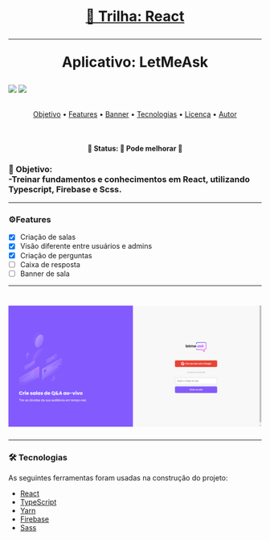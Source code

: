 <h1 align="center">
    <a href="https://pt-br.reactjs.org/">🔗 Trilha: React</a>
  <hr>
    <p align="center">Aplicativo: LetMeAsk</p>
</h1>

<div display="inline-content">
  <img src="https://img.shields.io/static/v1?label=License&message=MIT&color=green&style=for-the-badge&logo=ghost"/>
  <img src="https://img.shields.io/static/v1?label=PRs&message=Welcome&color=darkgreen&style=for-the-badge&logo=acclaim"/>
</div>

<br>

<p align="center">
 <a href="#objetivo">Objetivo</a> •
 <a href="#features">Features</a> • 
 <a href="#banner">Banner</a> • 
 <a href="#tecnologias">Tecnologias</a> • 
 <a href="#licenc-a">Licença</a> • 
 <a href="#autor">Autor</a>
</p>

<br>

<h4 align="center"> 
	🚧  Status: 🚀 Pode melhorar  🚧
</h4>

<h3 id="objetivo">
   <p>🚀 Objetivo: <br> -Treinar fundamentos e conhecimentos em React, utilizando Typescript, Firebase e Scss.</p>
</h3>

<hr>

### ⚙Features

- [x] Criação de salas
- [x] Visão diferente entre usuários e admins
- [x] Criação de perguntas
- [ ] Caixa de resposta
- [ ] Banner de sala

<hr>

<h1 align="center" id="banner">
  <img alt="NextLevelWeek" title="#NextLevelWeek" src="./src/assets/images/banner.png" />
</h1>

<hr>

### 🛠 Tecnologias

As seguintes ferramentas foram usadas na construção do projeto:

- [React](https://pt-br.reactjs.org/)
- [TypeScript](https://www.typescriptlang.org/)
- [Yarn](https://yarnpkg.com/)
- [Firebase](https://firebase.google.com/?hl=pt)
- [Sass](https://sass-lang.com/)

